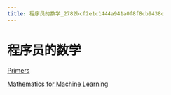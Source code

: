```yaml
---
title: 程序员的数学_2782bcf2e1c1444a941a0f8f8cb9438c
---
```


# 程序员的数学

[Primers](https://jeremykun.com/primers/)

[Mathematics for Machine Learning](https://mml-book.github.io/)